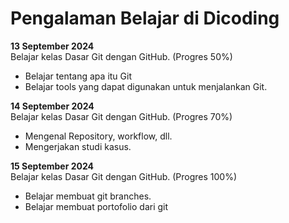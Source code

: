 # Pengalaman Belajar di Dicoding

**13 September 2024**<br>
Belajar kelas Dasar Git dengan GitHub. (Progres 50%)
* Belajar tentang apa itu Git
* Belajar tools yang dapat digunakan untuk menjalankan Git.
  
**14 September 2024**<br>
Belajar kelas Dasar Git dengan GitHub. (Progres 70%)
* Mengenal Repository, workflow, dll.
* Mengerjakan studi kasus.

**15 September 2024**<br>
Belajar kelas Dasar Git dengan GitHub. (Progres 100%)
* Belajar membuat git branches.
* Belajar membuat portofolio dari git
